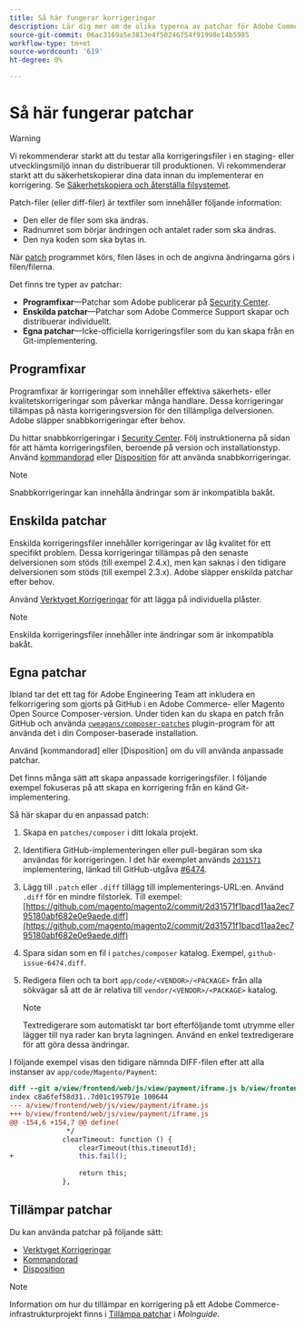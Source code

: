 ```yaml
---
title: Så här fungerar korrigeringar
description: Lär dig mer om de olika typerna av patchar för Adobe Commerce och Magento Open Source och hur de fungerar.
source-git-commit: 06ac3169a5e3813e4f50246f54f91998e14b5985
workflow-type: tm+mt
source-wordcount: '619'
ht-degree: 0%

---
```



# Så här fungerar patchar

>[!WARNING]
>
>Vi rekommenderar starkt att du testar alla korrigeringsfiler i en staging- eller utvecklingsmiljö innan du distribuerar till produktionen. Vi rekommenderar starkt att du säkerhetskopierar dina data innan du implementerar en korrigering. Se [Säkerhetskopiera och återställa filsystemet](https://devdocs.magento.com/guides/v2.4/install-gde/install/cli/install-cli-backup.html).

Patch-filer (eller diff-filer) är textfiler som innehåller följande information:

- Den eller de filer som ska ändras.
- Radnumret som börjar ändringen och antalet rader som ska ändras.
- Den nya koden som ska bytas in.

När [patch](https://en.wikipedia.org/wiki/Patch_(Unix)) programmet körs, filen läses in och de angivna ändringarna görs i filen/filerna.

Det finns tre typer av patchar:

- **Programfixar**—Patchar som Adobe publicerar på [Security Center](https://magento.com/security/patches).
- **Enskilda patchar**—Patchar som Adobe Commerce Support skapar och distribuerar individuellt.
- **Egna patchar**—Icke-officiella korrigeringsfiler som du kan skapa från en Git-implementering.

## Programfixar

Programfixar är korrigeringar som innehåller effektiva säkerhets- eller kvalitetskorrigeringar som påverkar många handlare. Dessa korrigeringar tillämpas på nästa korrigeringsversion för den tillämpliga delversionen. Adobe släpper snabbkorrigeringar efter behov.

Du hittar snabbkorrigeringar i [Security Center](https://magento.com/security/patches). Följ instruktionerna på sidan för att hämta korrigeringsfilen, beroende på version och installationstyp. Använd [kommandorad](../patches/apply.md#) eller [Disposition](../patches/apply.md) för att använda snabbkorrigeringar.

>[!NOTE]
>
>Snabbkorrigeringar kan innehålla ändringar som är inkompatibla bakåt.

## Enskilda patchar

Enskilda korrigeringsfiler innehåller korrigeringar av låg kvalitet för ett specifikt problem. Dessa korrigeringar tillämpas på den senaste delversionen som stöds (till exempel 2.4.x), men kan saknas i den tidigare delversionen som stöds (till exempel 2.3.x). Adobe släpper enskilda patchar efter behov.

Använd [Verktyget Korrigeringar](https://devdocs.magento.com/quality-patches/tool.html) för att lägga på individuella plåster.

>[!NOTE]
>
>Enskilda korrigeringsfiler innehåller inte ändringar som är inkompatibla bakåt.

## Egna patchar

Ibland tar det ett tag för Adobe Engineering Team att inkludera en felkorrigering som gjorts på GitHub i en Adobe Commerce- eller Magento Open Source Composer-version. Under tiden kan du skapa en patch från GitHub och använda [`cweagans/composer-patches`](https://github.com/cweagans/composer-patches/) plugin-program för att använda det i din Composer-baserade installation.

Använd [kommandorad] eller [Disposition] om du vill använda anpassade patchar.

Det finns många sätt att skapa anpassade korrigeringsfiler. I följande exempel fokuseras på att skapa en korrigering från en känd Git-implementering.

Så här skapar du en anpassad patch:

1. Skapa en `patches/composer` i ditt lokala projekt.
1. Identifiera GitHub-implementeringen eller pull-begäran som ska användas för korrigeringen. I det här exemplet används [`2d31571`](https://github.com/magento/magento2/commit/2d31571f1bacd11aa2ec795180abf682e0e9aede) implementering, länkad till GitHub-utgåva [#6474](https://github.com/magento/magento2/issues/6474).
1. Lägg till `.patch` eller `.diff` tillägg till implementerings-URL:en. Använd `.diff` för en mindre filstorlek. Till exempel: [https://github.com/magento/magento2/commit/2d31571f1bacd11aa2ec795180abf682e0e9aede.diff](https://github.com/magento/magento2/commit/2d31571f1bacd11aa2ec795180abf682e0e9aede.diff)
1. Spara sidan som en fil i `patches/composer` katalog. Exempel, `github-issue-6474.diff`.
1. Redigera filen och ta bort `app/code/<VENDOR>/<PACKAGE>` från alla sökvägar så att de är relativa till `vendor/<VENDOR>/<PACKAGE>` katalog.

   >[!NOTE]
   >
   >Textredigerare som automatiskt tar bort efterföljande tomt utrymme eller lägger till nya rader kan bryta lagningen. Använd en enkel textredigerare för att göra dessa ändringar.

I följande exempel visas den tidigare nämnda DIFF-filen efter att alla instanser av `app/code/Magento/Payment`:

```diff
diff --git a/view/frontend/web/js/view/payment/iframe.js b/view/frontend/web/js/view/payment/iframe.js
index c8a6fef58d31..7d01c195791e 100644
--- a/view/frontend/web/js/view/payment/iframe.js
+++ b/view/frontend/web/js/view/payment/iframe.js
@@ -154,6 +154,7 @@ define(
              */
             clearTimeout: function () {
                 clearTimeout(this.timeoutId);
+                this.fail();
 
                 return this;
             },
```

## Tillämpar patchar

Du kan använda patchar på följande sätt:

- [Verktyget Korrigeringar](https://devdocs.magento.com/quality-patches/tool.html)
- [Kommandorad](/help/upgrade/patches/apply.md#command-line)
- [Disposition](/help/upgrade/patches/apply.md#composer)

>[!NOTE]
>
>Information om hur du tillämpar en korrigering på ett Adobe Commerce-infrastrukturprojekt finns i [Tillämpa patchar](https://devdocs.magento.com/cloud/project/project-patch.html) i _Molnguide_.

